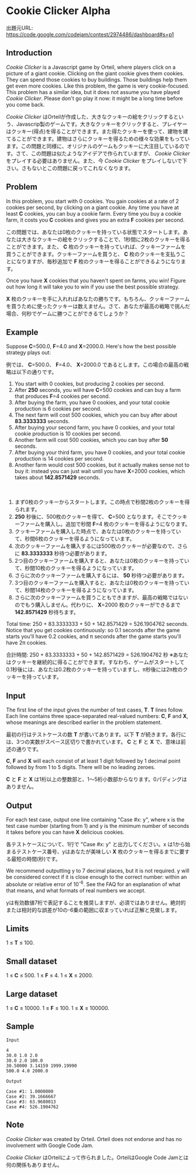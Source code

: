 # Cookie Clicker Alpha

出題元URL: https://code.google.com/codejam/contest/2974486/dashboard#s=p1

## Introduction

*Cookie Clicker* is a Javascript game by Orteil, where players click on a picture of a giant cookie. Clicking on the giant cookie gives them cookies. They can spend those cookies to buy buildings. Those buildings help them get even more cookies. Like this problem, the game is very cookie-focused. This problem has a similar idea, but it does not assume you have played *Cookie Clicker*. Please don't go play it now: it might be a long time before you come back.

*Cookie Clicker* はOrteilが作成した、大きなクッキーの絵をクリックするという、Javascrip製のゲームです。大きなクッキーをクリックすると、プレイヤーはクッキー(得点)を得ることができます。また得たクッキーを使って、建物を建てることができます。建物はさらにクッキーを得るための様々な効果をもっています。この問題と同様に、オリジナルのゲームもクッキーに大注目しているのです。さて、この問題は似たようなアイデアで作られていますが、 *Cookie Clicker* をプレイする必要はありません。また、今 *Cookie Clicker* をプレイしないで下さい。さもないとこの問題に戻ってこれなくなります。

## Problem

In this problem, you start with 0 cookies. You gain cookies at a rate of 2 cookies per second, by clicking on a giant cookie. Any time you have at least **C** cookies, you can buy a cookie farm. Every time you buy a cookie farm, it costs you **C** cookies and gives you an extra **F** cookies per second.

この問題では、あなたは0枚のクッキーを持っている状態でスタートします。あなたは大きなクッキーの絵をクリックすることで、1秒間に2枚のクッキーを得ることができます。また、 **C** 枚のクッキーを持っていれば、クッキーファームを買うことができます。クッキーファームを買うと、 **C** 枚のクッキーを支払うことになりますが、毎秒追加で **F** 枚のクッキーを得ることができるようになります。

Once you have **X** cookies that you haven't spent on farms, you win! Figure out how long it will take you to win if you use the best possible strategy.

**X** 枚のクッキーを手に入れればあなたの勝ちです。もちろん、クッキーファームを買うために使ったクッキーは数えません。さて、あなたが最高の戦略で挑んだ場合、何秒でゲームに勝つことができるでしょうか？

## Example

Suppose **C**=500.0, **F**=4.0 and **X**=2000.0. Here's how the best possible strategy plays out:

例では、 **C**=500.0、 **F**=4.0、 **X**=2000.0 であるとします。この場合の最高の戦略は以下の通りです。

1. You start with 0 cookies, but producing 2 cookies per second.
2. After **250** seconds, you will have **C**=500 cookies and can buy a farm that produces **F**=4 cookies per second.
3. After buying the farm, you have 0 cookies, and your total cookie production is 6 cookies per second.
4. The next farm will cost 500 cookies, which you can buy after about **83.3333333** seconds.
5. After buying your second farm, you have 0 cookies, and your total cookie production is 10 cookies per second.
6. Another farm will cost 500 cookies, which you can buy after **50** seconds.
7. After buying your third farm, you have 0 cookies, and your total cookie production is 14 cookies per second.
8. Another farm would cost 500 cookies, but it actually makes sense not to buy it: instead you can just wait until you have **X**=2000 cookies, which takes about **142.8571429** seconds.

　

1. まず0枚のクッキーからスタートします。この時点で秒間2枚のクッキーを得られます。
2. **250** 秒後に、500枚のクッキーを得て、 **C**=500 となります。そこでクッキーファームを購入し。追加で秒間 **F**=4 枚のクッキーを得るようになります。
3. クッキーファームを購入した時点で、あなたは0枚のクッキーを持っていて、秒間6枚のクッキーを得るようになっています。
4. 次のクッキーファームを購入するには500枚のクッキーが必要なので、さらに **83.3333333** 秒待つ必要があります。
5. 2つ目のクッキーファームを購入すると、あなたは0枚のクッキーを持っていて、秒間10枚のクッキーを得るようになっています。
6. さらに次のクッキーファームを購入するには、 **50** 秒待つ必要があります。
7. 3つ目のクッキーファームを購入すると、あなたは0枚のクッキーを持っていて、秒間14枚のクッキーを得るようになっています。
8. さらに次のクッキーファームを買うこともできますが、最高の戦略ではないのでもう購入しません。代わりに、 **X**=2000 枚のクッキーができるまで **142.8571429** 秒待ちます。

Total time: 250 + 83.3333333 + 50 + 142.8571429 = 526.1904762 seconds.
Notice that you get cookies continuously: so 0.1 seconds after the game starts you'll have 0.2 cookies, and π seconds after the game starts you'll have 2π cookies.

合計時間: 250 + 83.3333333 + 50 + 142.8571429 = 526.1904762 秒
※あなたはクッキーを継続的に得ることができます。すなわち、ゲームがスタートして0.1秒後には、あなたは0.2枚のクッキーを持っていますし、π秒後には2π枚のクッキーを持っています。

## Input

The first line of the input gives the number of test cases, **T**. **T** lines follow. Each line contains three space-separated real-valued numbers: **C**, **F** and **X**, whose meanings are described earlier in the problem statement.

最初の行はテストケースの数 **T** が書いてあります。以下 **T** が続きます。各行には、3つの実数がスペース区切りで書かれています。 **C** と **F** と **X** で、意味は前述の通りです。

**C**, **F** and **X** will each consist of at least 1 digit followed by 1 decimal point followed by from 1 to 5 digits. There will be no leading zeroes.

**C** と **F** と **X** は1桁以上の整数部と、1～5桁小数部からなります。0パディングはありません。

## Output

For each test case, output one line containing "Case #x: y", where x is the test case number (starting from 1) and y is the minimum number of seconds it takes before you can have **X** delicious cookies.

各テストケースについて、1行で "Case #x: y" と出力してください。x は1から始まるテストケース番号、yはあなたが美味しい **X** 枚のクッキーを得るまでに要する最短の時間(秒)です。

We recommend outputting y to 7 decimal places, but it is not required. y will be considered correct if it is close enough to the correct number: within an absolute or relative error of 10<sup>-6</sup>. See the FAQ for an explanation of what that means, and what formats of real numbers we accept.

yは有効数値7桁で表記することを推奨しますが、必須ではありません。絶対的または相対的な誤差が10の-6乗の範囲に収まっていれば正解と見做します。

## Limits

1 ≤ **T** ≤ 100.

## Small dataset

1 ≤ **C** ≤ 500.
1 ≤ **F** ≤ 4.
1 ≤ **X** ≤ 2000.

## Large dataset

1 ≤ **C** ≤ 10000.
1 ≤ **F** ≤ 100.
1 ≤ **X** ≤ 100000.

## Sample

```
Input 

4
30.0 1.0 2.0
30.0 2.0 100.0
30.50000 3.14159 1999.19990
500.0 4.0 2000.0

Output

Case #1: 1.0000000
Case #2: 39.1666667
Case #3: 63.9680013
Case #4: 526.1904762
```

## Note

*Cookie Clicker* was created by Orteil. Orteil does not endorse and has no involvement with Google Code Jam.

*Cookie Clicker* はOrteilによって作られました。OrteilはGoogle Code Jamとは何の関係もありません。
